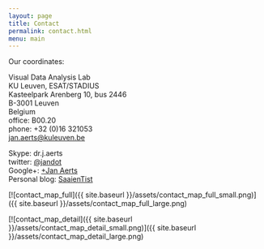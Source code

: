 ```yaml
---
layout: page
title: Contact
permalink: contact.html
menu: main
---
```

Our coordinates:

Visual Data Analysis Lab<br/>
KU Leuven, ESAT/STADIUS<br/>
Kasteelpark Arenberg 10, bus 2446<br/>
B-3001 Leuven<br/>
Belgium<br/>
office: B00.20<br/>
phone: +32 (0)16 321053<br/>
jan.aerts@kuleuven.be<br/>

Skype: dr.j.aerts<br/>
twitter: [@jandot](http://twitter.com/jandot)<br/>
Google+: [+Jan Aerts](https://plus.google.com/u/0/110144902760205526841)<br/>
Personal blog: [SaaienTist](http://saaientist.blogspot.com)

[![contact_map_full]({{ site.baseurl }}/assets/contact_map_full_small.png)]({{ site.baseurl }}/assets/contact_map_full_large.png)

[![contact_map_detail]({{ site.baseurl }}/assets/contact_map_detail_small.png)]({{ site.baseurl }}/assets/contact_map_detail_large.png)
